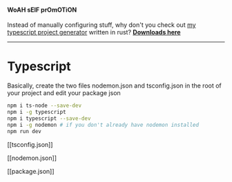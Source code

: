 #### WoAH sElF prOmOTiON
Instead of manually configuring stuff, why don't you check out [my typescript project generator](https://github.com/alexng353/typescript-generator) written in rust?
**[Downloads here](https://github.com/alexng353/typescript-generator/releases/tag/v1.0.0-release)**

---

# Typescript
Basically, create the two files nodemon.json and tsconfig.json in the root of your project and edit your package json
```bash
npm i ts-node --save-dev
npm i -g typescript
npm i typescript --save-dev
npm i -g nodemon # if you don't already have nodemon installed
npm run dev
```

[[tsconfig.json]]

[[nodemon.json]]

[[package.json]]
